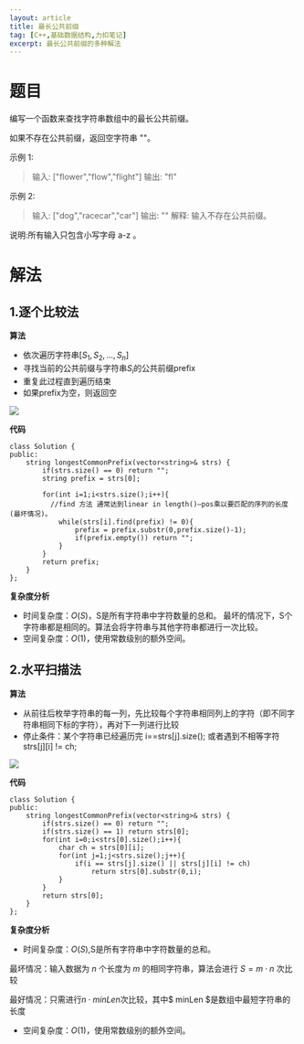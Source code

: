 ```yaml
---
layout: article
title: 最长公共前缀
tag: [C++,基础数据结构,力扣笔记]
excerpt: 最长公共前缀的多种解法
---
```


# 题目
编写一个函数来查找字符串数组中的最长公共前缀。

如果不存在公共前缀，返回空字符串 ""。

示例 1:
> 输入: ["flower","flow","flight"]
> 输出: "fl"

示例 2:

> 输入: ["dog","racecar","car"]
> 输出: ""
> 解释: 输入不存在公共前缀。

说明:所有输入只包含小写字母 a-z 。

# 解法
## 1.逐个比较法

**算法**
- 依次遍历字符串$[S_1,S_2,...,S_n]$
- 寻找当前的公共前缀与字符串$S_i$的公共前缀prefix
- 重复此过程直到遍历结束
- 如果prefix为空，则返回空

![](https://cdn.jsdelivr.net/gh/Mronne/MarkDownImg/img/20200321210349.png)

**代码**
```
class Solution {
public:
    string longestCommonPrefix(vector<string>& strs) {
        if(strs.size() == 0) return "";
        string prefix = strs[0];

        for(int i=1;i<strs.size();i++){
          //find 方法 通常达到linear in length()—pos乘以要匹配的序列的长度(最坏情况)。
            while(strs[i].find(prefix) != 0){
                prefix = prefix.substr(0,prefix.size()-1);
                if(prefix.empty()) return "";
            }
        }
        return prefix;
    }
};
```

**复杂度分析**
- 时间复杂度：$O(S)$，S是所有字符串中字符数量的总和。
最坏的情况下，S个字符串都是相同的。算法会将字符串与其他字符串都进行一次比较。
- 空间复杂度：$O(1)$，使用常数级别的额外空间。
​
## 2.水平扫描法

**算法**
- 从前往后枚举字符串的每一列，先比较每个字符串相同列上的字符（即不同字符串相同下标的字符），再对下一列进行比较
- 停止条件：某个字符串已经遍历完 i==strs[j].size(); 或者遇到不相等字符 strs[j][i] != ch;

![](https://cdn.jsdelivr.net/gh/Mronne/MarkDownImg/img/20200321213302.png)

**代码**
```
class Solution {
public:
    string longestCommonPrefix(vector<string>& strs) {
        if(strs.size() == 0) return "";
        if(strs.size() == 1) return strs[0];
        for(int i=0;i<strs[0].size();i++){
            char ch = strs[0][i];
            for(int j=1;j<strs.size();j++){
                if(i == strs[j].size() || strs[j][i] != ch)
                    return strs[0].substr(0,i);
            }
        }
        return strs[0];
    }
};
```

**复杂度分析**
- 时间复杂度：$O(S)$,S是所有字符串中字符数量的总和。

最坏情况：输入数据为 $n$ 个长度为 $m$ 的相同字符串，算法会进行 $S=m \cdot n$ 次比较

最好情况：只需进行$n \cdot minLen$次比较，其中$ minLen $是数组中最短字符串的长度

- 空间复杂度：$O(1)$，使用常数级别的额外空间。
